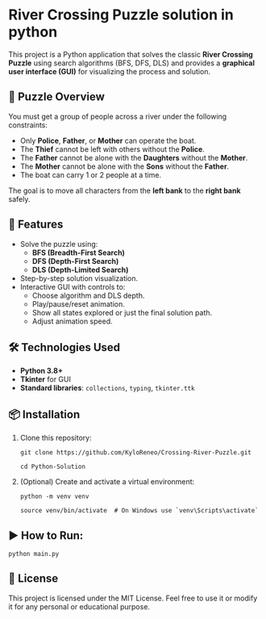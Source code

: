 # River Crossing Puzzle solution in python

This project is a Python application that solves the classic **River Crossing Puzzle** using search algorithms (BFS, DFS, DLS) and provides a **graphical user interface (GUI)** for visualizing the process and solution.

## 🧠 Puzzle Overview

You must get a group of people across a river under the following constraints:

- Only **Police**, **Father**, or **Mother** can operate the boat.
- The **Thief** cannot be left with others without the **Police**.
- The **Father** cannot be alone with the **Daughters** without the **Mother**.
- The **Mother** cannot be alone with the **Sons** without the **Father**.
- The boat can carry 1 or 2 people at a time.

The goal is to move all characters from the **left bank** to the **right bank** safely.

## 🚀 Features

- Solve the puzzle using:
  - **BFS (Breadth-First Search)**
  - **DFS (Depth-First Search)**
  - **DLS (Depth-Limited Search)**
- Step-by-step solution visualization.
- Interactive GUI with controls to:
  - Choose algorithm and DLS depth.
  - Play/pause/reset animation.
  - Show all states explored or just the final solution path.
  - Adjust animation speed.

## 🛠 Technologies Used

- **Python 3.8+**
- **Tkinter** for GUI
- **Standard libraries**: `collections`, `typing`, `tkinter.ttk`

## 📦 Installation

1. Clone this repository:

   ```
   git clone https://github.com/KyloReneo/Crossing-River-Puzzle.git
   
   cd Python-Solution
   ```

2. (Optional) Create and activate a virtual environment:

   ```
   python -m venv venv
   
   source venv/bin/activate  # On Windows use `venv\Scripts\activate`
   ```

## ▶️ How to Run:

   ```
   python main.py
  
   ```

## 📄 License

This project is licensed under the MIT License. Feel free to use it or modify it for any personal or educational purpose.
